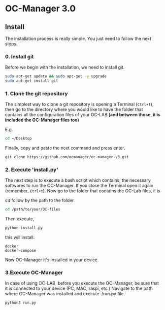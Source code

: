 # OC-Manager 3.0
## Install
The installation process is really simple. You just need to follow the next steps.

### 0. Install git
Before we begin with the installation, we need to install git.
```bash
sudo apt-get update && sudo apt-get -y upgrade
sudo apt-get install git
```

### 1. Clone the git repository
The simplest way to clone a git repository is opening a Terminal (`Ctrl+t`), then go to the directory where you would like to have the folder that contains all the configuration files of your OC-LAB **(and between those, it is included the OC-Manager files too)**  

E.g.
```bash
cd ~/Desktop
```
Finally, copy and paste the next command and press enter.

```bash
git clone https://github.com/ocmanager/oc-manager-v3.git
```


### 2. Execute 'install.py'
The next step is to execute a bash script which contains, the necessary softwares to run the OC-Manager. If you close the Terminal open it again (remember, `Ctrl+t`). Now go to the folder that contains the OC-Lab files, it is

*cd* follow by the path to the folder.

```bash
cd /path/to/your/OC-files
```
Then execute,
```bash
python install.py
```

this will install:
```
docker
docker-compose
```
Now OC-Manager it's installed in your device.

### 3.Execute OC-Manager

In case of using OC-LAB, before you execute the OC-Manager, be sure that it is connected to your device (PC, MAC, raspi, etc.)
Navigate to the path where OC-Manager was installed and execute ./run.py file.
```
python3 run.py 
```
